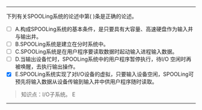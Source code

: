 ---
下列有关SPOOLing系统的论述中第( )条是正确的论述。
- [ ] A.构成SPOOLing系统的基本条件，是只要具有大容量、高速硬盘作为输入井与输出井。 
- [ ] B.SPOOLing系统是建立在分时系统中。
- [ ] C.SPOOLing系统是在用户程序要读取数据时起动输入进程输入数据。 
- [ ] D.当输出设备忙时，SPOOLing系统中的用户程序暂停执行，待I/O
空闲时再被唤醒，去执行输出操作。
- [x] E.SPOOLing系统实现了对I/O设备的虚拟，只要输入设备空闲，SPOOLing可预先将输入数据从设备传输到输入井中供用户程序随时读取。

> 知识点：I/O子系统。
> E

---
